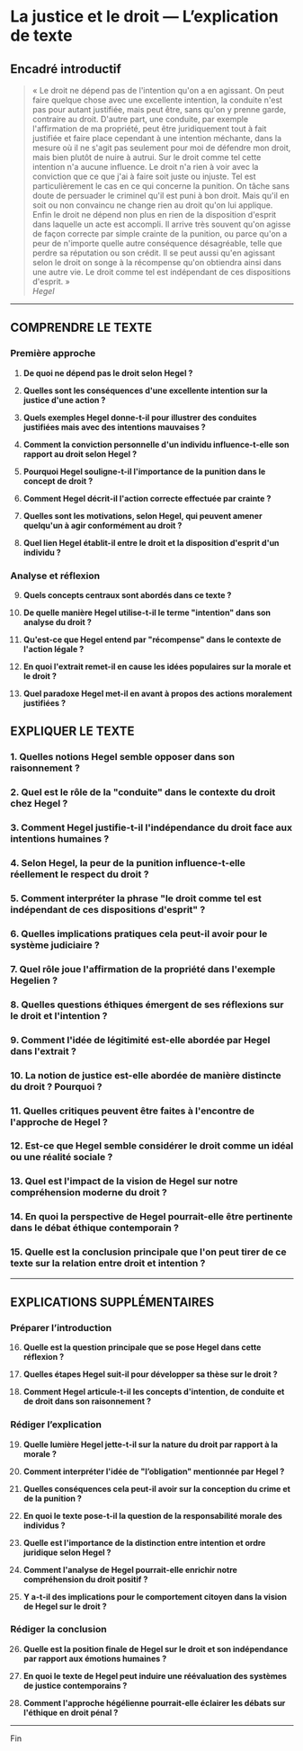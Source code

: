 # La justice et le droit — L’explication de texte

## Encadré introductif
> « Le droit ne dépend pas de l'intention qu'on a en agissant. On peut faire quelque chose avec une excellente intention, la conduite n'est pas pour autant justifiée, mais peut être, sans qu'on y prenne garde, contraire au droit. D'autre part, une conduite, par exemple l'affirmation de ma propriété, peut être juridiquement tout à fait justifiée et faire place cependant à une intention méchante, dans la mesure où il ne s'agit pas seulement pour moi de défendre mon droit, mais bien plutôt de nuire à autrui. Sur le droit comme tel cette intention n'a aucune influence. Le droit n'a rien à voir avec la conviction que ce que j'ai à faire soit juste ou injuste. Tel est particulièrement le cas en ce qui concerne la punition. On tâche sans doute de persuader le criminel qu'il est puni à bon droit. Mais qu'il en soit ou non convaincu ne change rien au droit qu'on lui applique. Enfin le droit ne dépend non plus en rien de la disposition d'esprit dans laquelle un acte est accompli. Il arrive très souvent qu'on agisse de façon correcte par simple crainte de la punition, ou parce qu'on a peur de n'importe quelle autre conséquence désagréable, telle que perdre sa réputation ou son crédit. Il se peut aussi qu'en agissant selon le droit on songe à la récompense qu'on obtiendra ainsi dans une autre vie. Le droit comme tel est indépendant de ces dispositions d'esprit. »  
> *Hegel*

---

## COMPRENDRE LE TEXTE

### Première approche

1. **De quoi ne dépend pas le droit selon Hegel ?**

2. **Quelles sont les conséquences d'une excellente intention sur la justice d'une action ?**

3. **Quels exemples Hegel donne-t-il pour illustrer des conduites justifiées mais avec des intentions mauvaises ?**

4. **Comment la conviction personnelle d'un individu influence-t-elle son rapport au droit selon Hegel ?**

5. **Pourquoi Hegel souligne-t-il l'importance de la punition dans le concept de droit ?**

6. **Comment Hegel décrit-il l'action correcte effectuée par crainte ?**

7. **Quelles sont les motivations, selon Hegel, qui peuvent amener quelqu'un à agir conformément au droit ?**

8. **Quel lien Hegel établit-il entre le droit et la disposition d'esprit d'un individu ?**

### Analyse et réflexion

9. **Quels concepts centraux sont abordés dans ce texte ?**

10. **De quelle manière Hegel utilise-t-il le terme "intention" dans son analyse du droit ?**

11. **Qu'est-ce que Hegel entend par "récompense" dans le contexte de l'action légale ?**

12. **En quoi l'extrait remet-il en cause les idées populaires sur la morale et le droit ?**

13. **Quel paradoxe Hegel met-il en avant à propos des actions moralement justifiées ?**

## EXPLIQUER LE TEXTE

### 1. Quelles notions Hegel semble opposer dans son raisonnement ?

### 2. Quel est le rôle de la "conduite" dans le contexte du droit chez Hegel ?

### 3. Comment Hegel justifie-t-il l'indépendance du droit face aux intentions humaines ?

### 4. Selon Hegel, la peur de la punition influence-t-elle réellement le respect du droit ?

### 5. Comment interpréter la phrase "le droit comme tel est indépendant de ces dispositions d'esprit" ?

### 6. Quelles implications pratiques cela peut-il avoir pour le système judiciaire ?

### 7. Quel rôle joue l'affirmation de la propriété dans l'exemple Hegelien ?

### 8. Quelles questions éthiques émergent de ses réflexions sur le droit et l'intention ?

### 9. Comment l'idée de légitimité est-elle abordée par Hegel dans l'extrait ?

### 10. La notion de justice est-elle abordée de manière distincte du droit ? Pourquoi ?

### 11. Quelles critiques peuvent être faites à l'encontre de l'approche de Hegel ?

### 12. Est-ce que Hegel semble considérer le droit comme un idéal ou une réalité sociale ?

### 13. Quel est l'impact de la vision de Hegel sur notre compréhension moderne du droit ? 

### 14. En quoi la perspective de Hegel pourrait-elle être pertinente dans le débat éthique contemporain ?

### 15. Quelle est la conclusion principale que l'on peut tirer de ce texte sur la relation entre droit et intention ?

---

## EXPLICATIONS SUPPLÉMENTAIRES

### Préparer l’introduction

16. **Quelle est la question principale que se pose Hegel dans cette réflexion ?**

17. **Quelles étapes Hegel suit-il pour développer sa thèse sur le droit ?**

18. **Comment Hegel articule-t-il les concepts d'intention, de conduite et de droit dans son raisonnement ?**

### Rédiger l’explication

19. **Quelle lumière Hegel jette-t-il sur la nature du droit par rapport à la morale ?**

20. **Comment interpréter l'idée de "l’obligation" mentionnée par Hegel ?**

21. **Quelles conséquences cela peut-il avoir sur la conception du crime et de la punition ?**

22. **En quoi le texte pose-t-il la question de la responsabilité morale des individus ?**

23. **Quelle est l'importance de la distinction entre intention et ordre juridique selon Hegel ?**

24. **Comment l'analyse de Hegel pourrait-elle enrichir notre compréhension du droit positif ?**

25. **Y a-t-il des implications pour le comportement citoyen dans la vision de Hegel sur le droit ?**

### Rédiger la conclusion

26. **Quelle est la position finale de Hegel sur le droit et son indépendance par rapport aux émotions humaines ?**

27. **En quoi le texte de Hegel peut induire une réévaluation des systèmes de justice contemporains ?**

28. **Comment l'approche hégélienne pourrait-elle éclairer les débats sur l'éthique en droit pénal ?**

---

Fin